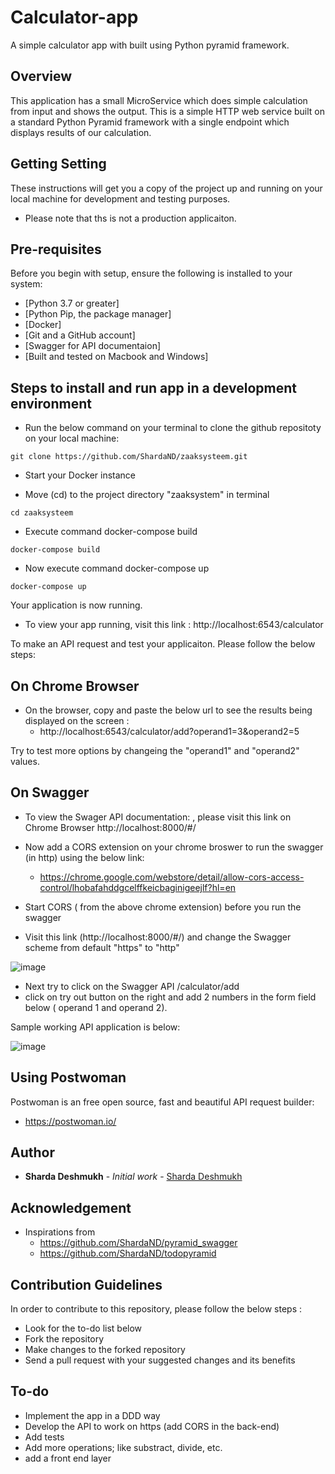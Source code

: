 # Calculator-app
A simple calculator app with built using Python pyramid framework.

## Overview

This application has a small MicroService which does simple calculation from input and shows the output. This is a simple HTTP web service built on a standard Python Pyramid framework with a single endpoint which displays results of our calculation. 

## Getting Setting

These instructions will get you a copy of the project up and running on your local machine for development and testing purposes. 

 - Please note that ths is not a production applicaiton. 

## Pre-requisites

Before you begin with setup, ensure the following is installed to your system:

* [Python 3.7 or greater]
* [Python Pip, the package manager]
* [Docker]
* [Git and a GitHub account]
* [Swagger for API documentaion] 
* [Built and tested on Macbook and Windows]

## Steps to install and run app in a development environment

- Run the below command on your terminal to clone the github repositoty on your local machine:

```
git clone https://github.com/ShardaND/zaaksysteem.git
```
- Start your Docker instance 

- Move (cd) to the project directory "zaaksystem" in terminal

```
cd zaaksysteem
```
- Execute command docker-compose build

```
docker-compose build
```

- Now execute command docker-compose up

```
docker-compose up
```

Your application is now running.

- To view your app running, visit this link : http://localhost:6543/calculator 

To make an API request and test your applicaiton. Please follow the below steps: 

## On Chrome Browser

- On the browser, copy and paste the below url to see the results being displayed on the screen :
    - http://localhost:6543/calculator/add?operand1=3&operand2=5

Try to test more options by changeing the "operand1" and "operand2" values. 

## On Swagger 
 
- To view the Swager API documentation: , please visit this link 
 on Chrome Browser http://localhost:8000/#/

- Now add a CORS extension on your chrome broswer to run the swagger (in http) using the below link: 
    - https://chrome.google.com/webstore/detail/allow-cors-access-control/lhobafahddgcelffkeicbaginigeejlf?hl=en 
- Start CORS ( from the above chrome extension) before you run the swagger
- Visit this link (http://localhost:8000/#/) and change the Swagger scheme from default "https" to "http" 

![image](https://user-images.githubusercontent.com/32950886/82655505-915f8980-9c22-11ea-8f57-6705c3a9ac53.png)

- Next try to click on the Swagger API /calculator/add
- click on try out button on the right and add 2 numbers in the form field below ( operand 1 and operand 2).

Sample working API application is below:

![image](https://user-images.githubusercontent.com/32950886/82655845-19459380-9c23-11ea-830c-a581ae317996.png)


## Using Postwoman 

Postwoman is an free open source, fast and beautiful API request builder:

- https://postwoman.io/

## Author

* **Sharda Deshmukh** - *Initial work* - [Sharda Deshmukh](https://github.com/ShardaND)


## Acknowledgement

* Inspirations from 
    - https://github.com/ShardaND/pyramid_swagger
    - https://github.com/ShardaND/todopyramid

## Contribution Guidelines
 
 In order to contribute to this repository, please follow the below steps : 
 - Look for the to-do list below 
 - Fork the repository
 - Make changes to the forked repository
 - Send a pull request with your suggested changes and its benefits

## To-do

- Implement the app in a DDD way 
- Develop the API to work on https (add CORS in the back-end)
- Add tests
- Add more operations; like substract, divide, etc. 
- add a front end layer  









